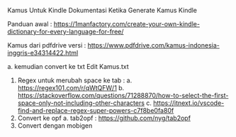 Kamus Untuk Kindle
Dokumentasi Ketika Generate Kamus Kindle

Panduan awal : https://1manfactory.com/create-your-own-kindle-dictionary-for-every-language-for-free/

Kamus dari pdfdrive versi : https://www.pdfdrive.com/kamus-indonesia-inggris-e34314422.html
    
a. kemudian convert ke txt 
Edit Kamus.txt
1. Regex untuk merubah space ke tab : 
a. https://regex101.com/r/qWtQFW/1
b. https://stackoverflow.com/questions/71288870/how-to-select-the-first-space-only-not-including-other-characters
c. https://itnext.io/vscode-find-and-replace-regex-super-powers-c7f8be0fa80f
2. Convert ke opf
a. tab2opf : https://github.com/nyg/tab2opf
3. Convert dengan mobigen
      


